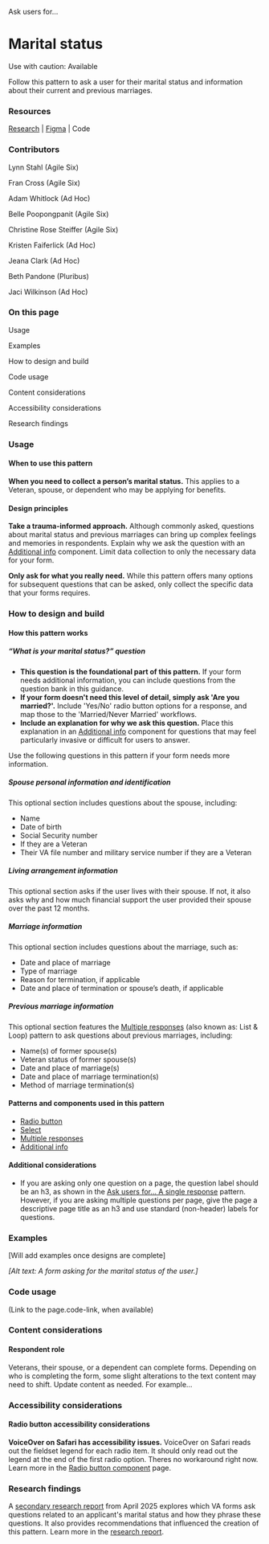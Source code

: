 Ask users for…


# **Marital status**

Use with caution: Available

Follow this pattern to ask a user for their marital status and information about their current and previous marriages. 

### Resources

[Research](https://github.com/department-of-veterans-affairs/va.gov-research-repository/issues?q=state%3Aopen%20label%3A%22DSP%3A%20Help%20users%20to%20manage%20benefits%20and%20tools%22) | [Figma](https://www.figma.com/design/ZIGDfSb8D5YLBdJavzDdqi/AE-Design-Patterns---Benefits-Card?node-id=1-129&p=f&t=FYZaidBZC5z1Xnts-0) | Code

### Contributors

Lynn Stahl (Agile Six)

Fran Cross (Agile Six)

Adam Whitlock (Ad Hoc)

Belle Poopongpanit (Agile Six)

Christine Rose Steiffer (Agile Six)

Kristen Faiferlick (Ad Hoc)

Jeana Clark (Ad Hoc)

Beth Pandone (Pluribus)

Jaci Wilkinson (Ad Hoc)



### On this page

Usage

Examples

How to design and build

Code usage

Content considerations

Accessibility considerations

Research findings


### **Usage**

#### **When to use this pattern**

**When you need to collect a person’s marital status.** This applies to a  Veteran, spouse, or dependent who may be applying for benefits.

#### **Design principles**

**Take a trauma-informed approach.** Although commonly asked, questions about marital status and previous marriages can bring up complex feelings and memories in respondents. Explain why we ask the question with an [Additional info](https://design.va.gov/components/additional-info) component. Limit data collection to only the necessary data for your form. 

**Only ask for what you really need.** While this pattern offers many options for subsequent questions that can be asked, only collect the specific data that your forms requires. 


### **How to design and build**

#### **How this pattern works**

##### “What is your marital status?” question

* **This question is the foundational part of this pattern.**  If your form needs additional information, you can include questions from the question bank in this guidance.
* **If your form doesn't need this level of detail, simply ask 'Are you married?'.** Include 'Yes/No' radio button options for a response, and map those to the 'Married/Never Married' workflows.
* **Include an explanation for why we ask this question.** Place this explanation in an [Additional info](https://design.va.gov/components/additional-info) component for questions that may feel particularly invasive or difficult for users to answer. 

Use the following questions in this pattern if your form needs more information. 


##### Spouse personal information and identification

This optional section includes questions about the spouse, including:

* Name
* Date of birth
* Social Security number
* If they are a Veteran
* Their VA file number and military service number if they are a Veteran


##### Living arrangement information

This optional section asks if the user lives with their spouse. If not, it also asks why and how much financial support the user provided their spouse over the past 12 months. 


##### Marriage information

This optional section includes questions about the marriage, such as:

* Date and place of marriage
* Type of marriage
* Reason for termination, if applicable
* Date and place of termination or spouse’s death, if applicable


##### Previous marriage information

This optional section features the [Multiple responses](https://design.va.gov/patterns/ask-users-for/multiple-responses) (also known as: List & Loop) pattern to ask questions about previous marriages, including:

* Name(s) of former spouse(s)
* Veteran status of former spouse(s)
* Date and place of marriage(s)
* Date and place of marriage termination(s)
* Method of marriage termination(s)


#### **Patterns and components used in this pattern**

* [Radio button](https://design.va.gov/components/form/radio-button)
* [Select](https://design.va.gov/components/form/select)
* [Multiple responses](https://design.va.gov/patterns/ask-users-for/multiple-responses)
* [Additional info](https://design.va.gov/components/additional-info)

#### **Additional considerations**
* If you are asking only one question on a page, the question label should be an h3, as shown in the [Ask users for... A single response](https://design.va.gov/patterns/ask-users-for/a-single-response#annotated) pattern. However, if you are asking multiple questions per page, give the page a descriptive page title as an h3 and use standard (non-header) labels for questions.


### **Examples**

[Will add examples once designs are complete]

*[Alt text: A form asking for the marital status of the user.]*


### **Code usage**

(Link to the page.code-link, when available)


### **Content considerations**

#### **Respondent role**

Veterans, their spouse, or a dependent can complete forms. Depending on who is completing the form, some slight alterations to the text content may need to shift. Update content as needed. For example…


### **Accessibility considerations**

#### Radio button accessibility considerations

**VoiceOver on Safari has accessibility issues.** VoiceOver on Safari reads out the fieldset legend for each radio item. It should only read out the legend at the end of the first radio option. Theres no workaround right now. Learn more in the [Radio button component](https://design.va.gov/components/form/radio-button) page.


### **Research findings**

A [secondary research report](https://github.com/department-of-veterans-affairs/va.gov-team/blob/master/products/authenticated-patterns/Patterns/marital-status/Discovery%20Research%20Report.md) from April 2025 explores which VA forms ask questions related to an applicant's marital status and how they phrase these questions. It also provides recommendations that influenced the creation of this pattern. Learn more in the [research report](https://github.com/department-of-veterans-affairs/va.gov-team/blob/master/products/authenticated-patterns/Patterns/marital-status/Discovery%20Research%20Report.md).
